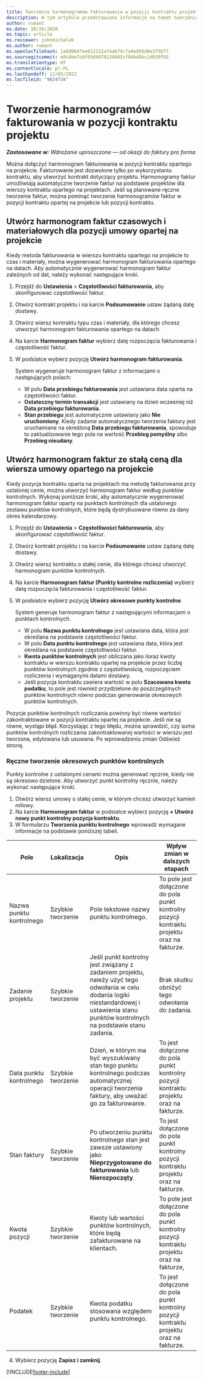 ```yaml
---
title: Tworzenie harmonogramów fakturowania w pozycji kontraktu projektu
description: W tym artykule przedstawiono informacje na temat tworzenia harmonogramów i punktów kontrolnych faktur.
author: rumant
ms.date: 10/26/2020
ms.topic: article
ms.reviewer: johnmichalak
ms.author: rumant
ms.openlocfilehash: 1a6d0647ee012212a74a674cfa4e995d0e375b77
ms.sourcegitcommit: e0cbbe7c6f03d4978134405cf04bd8bc1d019f65
ms.translationtype: HT
ms.contentlocale: pl-PL
ms.lasthandoff: 12/05/2022
ms.locfileid: "9824734"
---
```

# <a name="create-invoice-schedules-on-a-project-contract-line"></a>Tworzenie harmonogramów fakturowania w pozycji kontraktu projektu

_**Zastosowane w:** Wdrażanie uproszczone — od okazji do faktury pro forma_

Można dołączyć harmonogram fakturowania w pozycji kontraktu opartego na projekcie. Fakturowanie jest dozwolone tylko po wykorzystaniu kontraktu, aby utworzyć kontrakt dotyczący projektu. Harmonogramy faktur umożliwiają automatyczne tworzenie faktur na podstawie projektów dla wierszy kontraktu opartego na projektach. Jeśli są planowane ręczne tworzenie faktur, można pominąć tworzenie harmonogramów faktur w pozycji kontraktu opartej na projekcie lub pozycji kontraktu.

## <a name="create-a-time-and-material-invoice-schedule-for-a-project-based-contract-line"></a>Utwórz harmonogram faktur czasowych i materiałowych dla pozycji umowy opartej na projekcie

Kiedy metoda fakturowania w wierszu kontraktu opartego na projekcie to czas i materiały, można wygenerować harmonogram fakturowania opartego na datach. Aby automatycznie wygenerować harmonogram faktur zależnych od dat, należy wykonać następujące kroki.

1. Przejdź do **Ustawienia** > **Częstotliwości fakturowania**, aby skonfigurować częstotliwość faktur.
2. Otwórz kontrakt projektu i na karcie **Podsumowanie** ustaw żądaną datę dostawy.
3. Otwórz wiersz kontraktu typu czas i materiały, dla którego chcesz utworzyć harmonogram fakturowania opartego na datach. 
4. Na karcie **Harmonogram faktur** wybierz datę rozpoczęcia fakturowania i częstotliwość faktur. 
5. W podsiatce wybierz pozycję **Utwórz harmonogram fakturowania**.

    System wygeneruje harmonogram faktur z informacjami o następujących polach:

    - W polu **Data przebiegu fakturowania** jest ustawiana data oparta na częstotliwości faktur.
    - **Ostateczny termin transakcji** jest ustawiany na dzień wcześniej niż **Data przebiegu fakturowania**.
    - **Stan przebiegu** jest automatycznie ustawiany jako **Nie uruchomiony**. Kiedy zadanie automatycznego tworzenia faktury jest uruchamiane na określoną **Data przebiegu fakturowania**, spowoduje to zaktualizowanie tego pola na wartość **Przebieg pomyślny** albo **Przebieg nieudany**.

## <a name="create-a-fixed-price-invoice-schedule-for-a-project-based-contract-line"></a>Utwórz harmonogram faktur ze stałą ceną dla wiersza umowy opartego na projekcie

Kiedy pozycja kontraktu oparta na projektach ma metodę fakturowania przy ustalonej cenie, można utworzyć harmonogram faktur według punktów kontrolnych. Wykonaj poniższe kroki, aby automatycznie wygenerować harmonogram faktur oparty na punktach kontrolnych dla ustalonego zestawu punktów kontrolnych, które będą dystrybuowane równo za dany okres kalendarzowy.

1. Przejdź do **Ustawienia** > **Częstotliwości fakturowania**, aby skonfigurować częstotliwość faktur.
2. Otwórz kontrakt projektu i na karcie **Podsumowanie** ustaw żądaną datę dostawy.
3. Otwórz wiersz kontraktu o stałej cenie, dla którego chcesz utworzyć harmonogram punktów kontrolnych. 
4. Na karcie **Harmonogram faktur (Punkty kontrolne rozliczenia)** wybierz datę rozpoczęcia fakturowania i częstotliwość faktur. 
5. W podsiatce wybierz pozycję **Utwórz okresowe punkty kontrolne**.

    System generuje harmonogram faktur z następującymi informacjami o punktach kontrolnych.

    - W polu **Nazwa punktu kontrolnego** jest ustawiana data, która jest określana na podstawie częstotliwości faktur.
    - W polu **Data punktu kontrolnego** jest ustawiana data, która jest określana na podstawie częstotliwości faktur.
    - **Kwota punktów kontrolnych** jest obliczana jako iloraz kwoty kontraktu w wierszu kontraktu opartej na projekcie przez liczbę punktów kontrolnych zgodnie z częstotliwością, rozpoczęciem rozliczenia i wymaganymi datami dostawy.
    - Jeśli pozycja kontraktu zawiera wartość w polu **Szacowana kwota podatku**, to pole jest również przydzielone do poszczególnych punktów kontrolnych równo podczas generowania okresowych punktów kontrolnych.

Pozycje punktów kontrolnych rozliczania powinny być równe wartości zakontraktowane w pozycji kontraktu opartej na projekcie. Jeśli nie są równe, wystąpi błąd. Korzystając z tego błędu, można sprawdzić, czy suma punktów kontrolnych rozliczania zakontraktowanej wartości w wierszu jest tworzona, edytowana lub usuwana. Po wprowadzeniu zmian Odśwież stronę.

### <a name="manually-create-milestones"></a>Ręczne tworzenie okresowych punktów kontrolnych

Punkty kontrolne z ustalonymi cenami można generować ręcznie, kiedy nie są okresowo dzielone. Aby utworzyć punkt kontrolny ręcznie, należy wykonać następujące kroki.

1. Otwórz wiersz umowy o stałej cenie, w którym chcesz utworzyć kamień milowy. 
2. Na karcie **Harmonogram faktur** w podsiatce wybierz pozycję **+ Utwórz nowy punkt kontrolny pozycja kontraktu**.
3. W formularzu **Tworzenia punktu kontrolnego** wprowadź wymagane informacje na podstawie poniższej tabeli. 

| Pole | Lokalizacja | Opis | Wpływ zmian w dalszych etapach |
| --- | --- | --- | --- |
| Nazwa punktu kontrolnego | Szybkie tworzenie | Pole tekstowe nazwy punktu kontrolnego. | To pole jest dołączone do pola punkt kontrolny pozycji kontraktu projektu oraz na fakturze. |
| Zadanie projektu | Szybkie tworzenie | Jeśli punkt kontrolny jest związany z zadaniem projektu, należy użyć tego odwołania w celu dodania logiki niestandardowej i ustawienia stanu punktów kontrolnych na podstawie stanu zadania. | Brak skutku obniżyć tego odwołania do zadania. |
| Data punktu kontrolnego | Szybkie tworzenie | Dzień, w którym ma być wyszukiwany stan tego punktu kontrolnego podczas automatycznej operacji tworzenia faktury, aby uważać go za fakturowanie. | To jest dołączone do pola punkt kontrolny pozycji kontraktu projektu oraz na fakturze. |
| Stan faktury | Szybkie tworzenie | Po utworzeniu punktu kontrolnego stan jest zawsze ustawiony jako **Nieprzygotowane do fakturowania** lub **Nierozpoczęty**. | To jest dołączone do pola punkt kontrolny pozycji kontraktu projektu oraz na fakturze. |
| Kwota pozycji | Szybkie tworzenie | Kwoty lub wartości punktów kontrolnych, które będą zafakturowane na klientach. | To pole jest dołączone do pola punkt kontrolny pozycji kontraktu projektu oraz na fakturze, |
| Podatek | Szybkie tworzenie | Kwota podatku stosowana względem punktu kontrolnego. | To jest dołączone do pola punkt kontrolny pozycji kontraktu projektu oraz na fakturze. |

4. Wybierz pozycję **Zapisz i zamknij**.


[!INCLUDE[footer-include](../../includes/footer-banner.md)]
